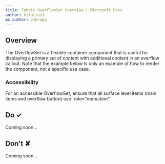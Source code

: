 ```yaml
---
title: Fabric OverflowSet Overview | Microsoft Docs
author: Vitalius1
ms.author: vibraga
---
```


## Overview
The OverflowSet is a flexible container component that is useful for displaying a primary set of content with additional content in an overflow callout. Note that the example below is only an example of how to render the component, not a specific use case.

### Accessibility

For an accessible OverflowSet, ensure that all surface level items (main items and overflow button) use &#x60;role&#x3D;&quot;menuitem&quot;&#x60;



## Do &#10003;
Coming soon...

## Don't &#10008;
Coming soon...